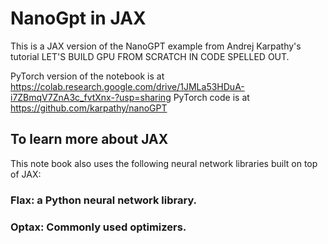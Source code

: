 # NanoGpt in JAX

This is a JAX version of the NanoGPT example from Andrej Karpathy's tutorial LET'S BUILD GPU FROM SCRATCH IN CODE SPELLED OUT.

PyTorch version of the notebook is at https://colab.research.google.com/drive/1JMLa53HDuA-i7ZBmqV7ZnA3c_fvtXnx-?usp=sharing
PyTorch code is at https://github.com/karpathy/nanoGPT 

## To learn more about JAX

This note book also uses the following neural network libraries built on top of JAX:

### Flax: a Python neural network library.
### Optax: Commonly used optimizers.
